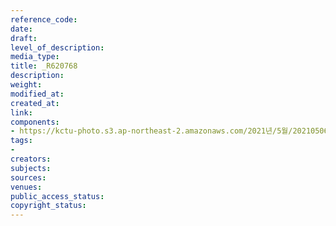 ```yaml
---
reference_code: 
date: 
draft: 
level_of_description: 
media_type: 
title: _R620768
description: 
weight: 
modified_at: 
created_at: 
link: 
components:
- https://kctu-photo.s3.ap-northeast-2.amazonaws.com/2021년/5월/20210506_최저임금위원회+권순원+공익위원+사퇴촉구+기자회견/서울본부/_R620768.jpg
tags:
- 
creators: 
subjects: 
sources: 
venues: 
public_access_status: 
copyright_status: 
---
```

